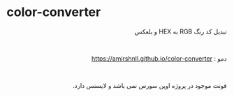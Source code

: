 # color-converter

<div dir="rtl">
  
تبدیل کد رنگ RGB به HEX و بلعکس

  <br />
  
  دمو : https://amirshnll.github.io/color-converter
  
  <br />
  
  فونت موجود در پروژه اوپن سورس نمی باشد و لایسنس دارد.
  
</div>
